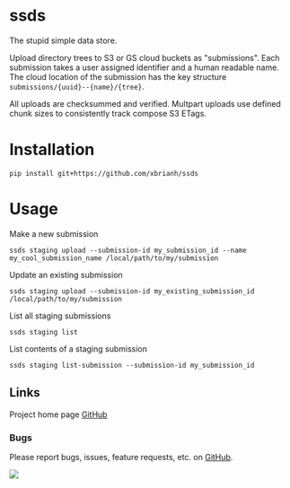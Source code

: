 # ssds
The stupid simple data store.

Upload directory trees to S3 or GS cloud buckets as "submissions". Each submission takes a user assigned
identifier and a human readable name. The cloud location of the submission has the key structure
`submissions/{uuid}--{name}/{tree}`.

All uploads are checksummed and verified. Multpart uploads use defined chunk sizes to consistently track compose S3
ETags.

# Installation
```
pip install git+https://github.com/xbrianh/ssds
```

# Usage
Make a new submission
```
ssds staging upload --submission-id my_submission_id --name my_cool_submission_name /local/path/to/my/submission
```

Update an existing submission
```
ssds staging upload --submission-id my_existing_submission_id /local/path/to/my/submission
```

List all staging submissions
```
ssds staging list
```

List contents of a staging submission
```
ssds staging list-submission --submission-id my_submission_id
```

## Links
Project home page [GitHub](https://github.com/xbrianh/ssds)  

### Bugs
Please report bugs, issues, feature requests, etc. on [GitHub](https://github.com/xbrianh/ssds).

![](https://travis-ci.org/xbrianh/ssds.svg?branch=master)
